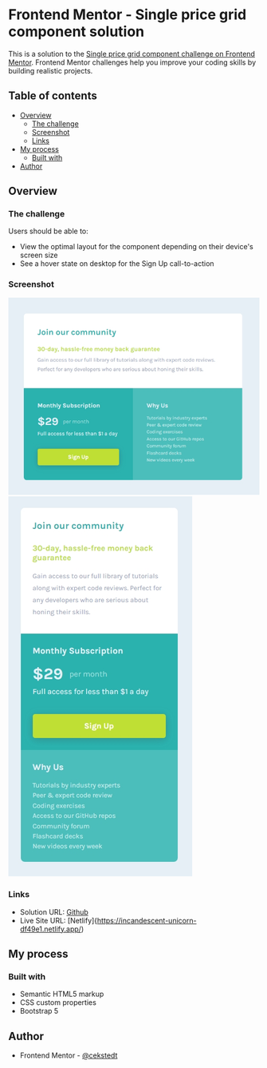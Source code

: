 # Frontend Mentor - Single price grid component solution

This is a solution to the [Single price grid component challenge on Frontend Mentor](https://www.frontendmentor.io/challenges/single-price-grid-component-5ce41129d0ff452fec5abbbc). Frontend Mentor challenges help you improve your coding skills by building realistic projects.

## Table of contents

- [Overview](#overview)
  - [The challenge](#the-challenge)
  - [Screenshot](#screenshot)
  - [Links](#links)
- [My process](#my-process)
  - [Built with](#built-with)
- [Author](#author)

## Overview

### The challenge

Users should be able to:

- View the optimal layout for the component depending on their device's screen size
- See a hover state on desktop for the Sign Up call-to-action

### Screenshot

![Desktop](./design/desktop-screenshot.jpg)
![Mobile](./design/mobile-screenshot.jpg)

### Links

- Solution URL: [Github](https://github.com/cekstedt/single-price-grid-component)
- Live Site URL: [Netlify]{https://incandescent-unicorn-df49e1.netlify.app/)

## My process

### Built with

- Semantic HTML5 markup
- CSS custom properties
- Bootstrap 5

## Author

- Frontend Mentor - [@cekstedt](https://www.frontendmentor.io/profile/cekstedt)
